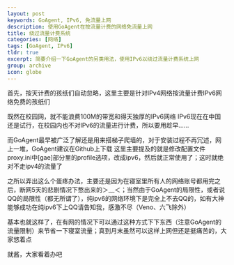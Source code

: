 ```yaml
---
layout: post
keywords: GoAgent, IPv6, 免流量上网
description: 使用GoAgent在按流量计费的网络免流量上网
title: 绕过流量计费系统
categories: [网络]
tags: [GoAgent, IPv6]
tldr: true
excerpt: 简要介绍一下GoAgent的另类用法，使用IPv6以绕过流量计费系统上网
group: archive
icon: globe
---
```


首先，按天计费的孩纸们自动忽略，这里主要是针对IPv4网络按流量计费IPv6网络免费的孩纸们

既然在校园网，就不能浪费100M的带宽和得天独厚的IPv6网络
IPv6现在在中国还是试行，在校园内也不对IPv6的流量进行计费，所以要用趁早……

而GoAgent最早被广泛了解还是用来搭梯子爬墙的，对于安装过程不再冗述，网上一堆，GoAgent建议在Github上下载
这里主要提及的就是修改配置文件proxy.ini中[gae]部分里的profile选项，改成ipv6，然后就正常使用了；这时就绝对不走ipv4的流量了

之所以弄出这么个蛋疼办法，主要还是因为在寝室里所有人的网络账号都用完之后，断网5天的悲剧情况下憋出来的＞﹏＜；当然由于GoAgent的局限性，或者说QQ的局限性（都无所谓了），纯ipv6的网络环境下是完全上不去QQ的，如有大神能够成功在纯ipv6下上QQ请告知我，感激不尽（Veno、六飞除外）

基本也就这样了，在有网的情况下可以通过这种方式下下东西（注意GoAgent的流量限制）来节省一下寝室流量；真到月末虽然可以这样上网但还是挺痛苦的，大家悠着点

就酱，大家看着办吧